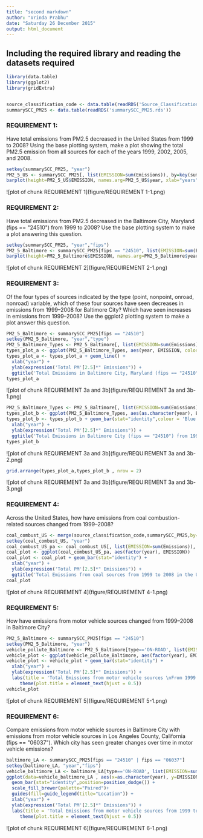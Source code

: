 ```yaml
---
title: "second markdown"
author: "Vrinda Prabhu"
date: "Saturday 26 December 2015"
output: html_document
---
```


## Including the required library and reading the datasets required

```r
library(data.table)
library(ggplot2)
library(gridExtra)


source_classification_code <- data.table(readRDS('Source_Classification_Code.rds'))
summarySCC_PM25 <- data.table(readRDS('summarySCC_PM25.rds'))
```


### REQUIREMENT 1:
Have total emissions from PM2.5 decreased in the United States from 1999 to 2008? Using the base plotting system, make a plot showing the total PM2.5 emission from all sources for each of the years 1999, 2002, 2005, and 2008.


```r
setkey(summarySCC_PM25, "year") 
PM2_5_US <- summarySCC_PM25[, list(EMISSION=sum(Emissions)), by=key(summarySCC_PM25)] 
barplot(height=PM2_5_US$EMISSION, names.arg=PM2_5_US$year, xlab="years", ylab=expression('total PM'[2.5]*' emission'),main=expression('Total PM'[2.5]*' emissions at various years'))
```

![plot of chunk REQUIREMENT 1](figure/REQUIREMENT 1-1.png) 


### REQUIREMENT 2:
Have total emissions from PM2.5 decreased in the Baltimore City, Maryland (fips == "24510") from 1999 to 2008? 
Use the base plotting system to make a plot answering this question.


```r
setkey(summarySCC_PM25, "year","fips")
PM2_5_Baltimore <- summarySCC_PM25[fips == "24510", list(EMISSION=sum(Emissions)), by=key(summarySCC_PM25)]
barplot(height=PM2_5_Baltimore$EMISSION, names.arg=PM2_5_Baltimore$year,col='blue', xlab="years", ylab=expression('total PM'[2.5]*' emission at Baltimore'),main=expression('Total PM'[2.5]*' emissions at various years at Baltimore'))
```

![plot of chunk REQUIREMENT 2](figure/REQUIREMENT 2-1.png) 


### REQUIREMENT 3:
Of the four types of sources indicated by the type (point, nonpoint, onroad, nonroad) variable, which of these four sources have seen decreases in emissions from 1999–2008 for Baltimore City? Which have seen increases in emissions from 1999–2008? Use the ggplot2 plotting system to make a plot answer this question.


```r
PM2_5_Baltimore <- summarySCC_PM25[fips == "24510"]
setkey(PM2_5_Baltimore, "year","type")
PM2_5_Baltimore_Types <- PM2_5_Baltimore[, list(EMISSION=sum(Emissions)), by=key(PM2_5_Baltimore)]
types_plot_a <- ggplot(PM2_5_Baltimore_Types, aes(year, EMISSION, color = type))
types_plot_a <- types_plot_a + geom_line() +
  xlab("year") +
  ylab(expression('Total PM'[2.5]*" Emissions")) +
  ggtitle('Total Emissions in Baltimore City, Maryland (fips == "24510") from 1999 to 2008')
types_plot_a
```

![plot of chunk REQUIREMENT 3a and 3b](figure/REQUIREMENT 3a and 3b-1.png) 

```r
PM2_5_Baltimore_Types <- PM2_5_Baltimore[, list(EMISSION=sum(Emissions)), by=key(PM2_5_Baltimore)]
types_plot_b <- ggplot(PM2_5_Baltimore_Types, aes(as.character(year), EMISSION))
types_plot_b <- types_plot_b + geom_bar(stat="identity",colour = 'Blue') + facet_grid(.~type) +
  xlab("year") +
  ylab(expression('Total PM'[2.5]*" Emissions")) +
  ggtitle('Total Emissions in Baltimore City (fips == "24510") from 1999 to 2008')
types_plot_b 
```

![plot of chunk REQUIREMENT 3a and 3b](figure/REQUIREMENT 3a and 3b-2.png) 

```r
grid.arrange(types_plot_a,types_plot_b , nrow = 2)
```

![plot of chunk REQUIREMENT 3a and 3b](figure/REQUIREMENT 3a and 3b-3.png) 

### REQUIREMENT 4:
Across the United States, how have emissions from coal combustion-related sources changed from 1999–2008?


```r
coal_combust_US <- merge(source_classification_code,summarySCC_PM25,by='SCC')
setkey(coal_combust_US, "year")
coal_combust_US_pa <- coal_combust_US[, list(EMISSION=sum(Emissions)), by=key(coal_combust_US)]
coal_plot <- ggplot(coal_combust_US_pa, aes(factor(year), EMISSION))
coal_plot <- coal_plot + geom_bar(stat="identity") +
  xlab("year") +
  ylab(expression('Total PM'[2.5]*" Emissions")) +
  ggtitle('Total Emissions from coal sources from 1999 to 2008 in the US') 
coal_plot
```

![plot of chunk REQUIREMENT 4](figure/REQUIREMENT 4-1.png) 

### REQUIREMENT 5:
How have emissions from motor vehicle sources changed from 1999–2008 in Baltimore City?


```r
PM2_5_Baltimore <- summarySCC_PM25[fips == "24510"]
setkey(PM2_5_Baltimore, "year")
vehicle_pollute_Baltimore <- PM2_5_Baltimore[type=='ON-ROAD', list(EMISSION=sum(Emissions)), by=key(PM2_5_Baltimore )]
vehicle_plot <- ggplot(vehicle_pollute_Baltimore, aes(factor(year), EMISSION))
vehicle_plot <- vehicle_plot + geom_bar(stat="identity") +
  xlab("year") +
  ylab(expression('Total PM'[2.5]*" Emissions")) + 
  labs(title = 'Total Emissions from motor vehicle sources \nFrom 1999 to 2008 in Baltimore') + 
     theme(plot.title = element_text(hjust = 0.5))
vehicle_plot
```

![plot of chunk REQUIREMENT 5](figure/REQUIREMENT 5-1.png) 

### REQUIREMENT 6:
Compare emissions from motor vehicle sources in Baltimore City with emissions from motor vehicle sources in Los Angeles County, California (fips == "06037"). Which city has seen greater changes over time in motor vehicle emissions?


```r
baltimore_LA <- summarySCC_PM25[fips == "24510" | fips == "06037"]
setkey(baltimore_LA, "year","fips")
vehicle_baltimore_LA <- baltimore_LA[type=='ON-ROAD', list(EMISSION=sum(Emissions)), by=key(baltimore_LA)]
ggplot(data=vehicle_baltimore_LA , aes(x=as.character(year), y=EMISSION, fill=factor(fips,labels=c('Los Angeles County','Baltimore')))) +
  geom_bar(stat="identity",position=position_dodge()) +
  scale_fill_brewer(palette="Paired")+
  guides(fill=guide_legend(title="Location")) +
  xlab("year") +
  ylab(expression('Total PM'[2.5]*" Emissions")) +
  labs(title = 'Total Emissions from motor vehicle sources from 1999 to 2008 \nIn Baltimore and Los Angeles County') + 
     theme(plot.title = element_text(hjust = 0.5))
```

![plot of chunk REQUIREMENT 6](figure/REQUIREMENT 6-1.png) 
